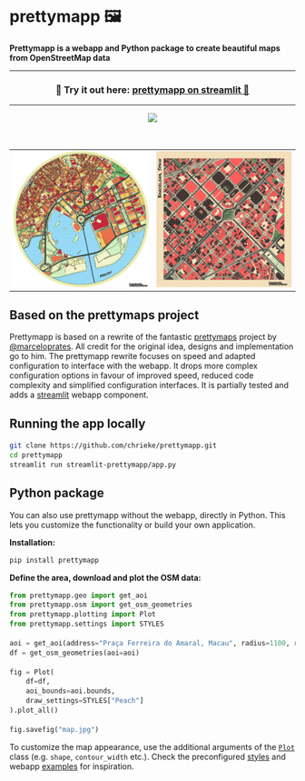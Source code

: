 # prettymapp 🖼️

**Prettymapp is a webapp and Python package to create beautiful maps from OpenStreetMap data**

---
<h3 align="center">
    🎈 Try it out here: <a href="https://prettymapp.streamlit.app/">prettymapp on streamlit 🎈 </a>
</h3>

---



<p align="center">
    <a href="https://prettymapp.streamlit.app/"><img src="./streamlit-prettymapp/example_prints/demo.gif" width=700></a>
</p>

<br>

<table>
    <tr><td><img src="./streamlit-prettymapp/example_prints/macau.png"></td><td><img src="./streamlit-prettymapp/example_prints/barcelona.png"></td></tr>
</table>

## Based on the prettymaps project

Prettymapp is based on a rewrite of the fantastic [prettymaps](https://github.com/marceloprates/prettymaps) project by
[@marceloprates](https://github.com/marceloprates). All credit for the original idea, designs and implementation go to him.
The prettymapp rewrite focuses on speed and adapted configuration to interface with the webapp.
It drops more complex configuration options in favour of improved speed, reduced code complexity and 
simplified configuration interfaces. It is partially tested and adds a [streamlit](https://streamlit.io/) webapp component.

## Running the app locally

```bash
git clone https://github.com/chrieke/prettymapp.git
cd prettymapp
streamlit run streamlit-prettymapp/app.py
```

## Python package

You can also use prettymapp without the webapp, directly in Python. This lets you customize the functionality or 
build your own application.

**Installation:**

```bash
pip install prettymapp
```

**Define the area, download and plot the OSM data:**

```python
from prettymapp.geo import get_aoi
from prettymapp.osm import get_osm_geometries
from prettymapp.plotting import Plot
from prettymapp.settings import STYLES

aoi = get_aoi(address="Praça Ferreira do Amaral, Macau", radius=1100, rectangular=False)
df = get_osm_geometries(aoi=aoi)

fig = Plot(
    df=df,
    aoi_bounds=aoi.bounds,
    draw_settings=STYLES["Peach"]
).plot_all()

fig.savefig("map.jpg")
```

To customize the map appearance, use the additional arguments of the [`Plot`](plotting.py#L36) class (e.g. `shape`, 
`contour_width` etc.). Check the preconfigured [styles](prettymapp/settings.py#L35) and 
webapp [examples](streamlit-prettymapp/examples.json) for inspiration.

